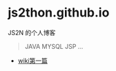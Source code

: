 # js2thon.github.io
JS2N 的个人博客
> JAVA
> MYSQL
> JSP
> ...
* [wiki第一篇](https://github.com/js2thon/github.wiki.git)
